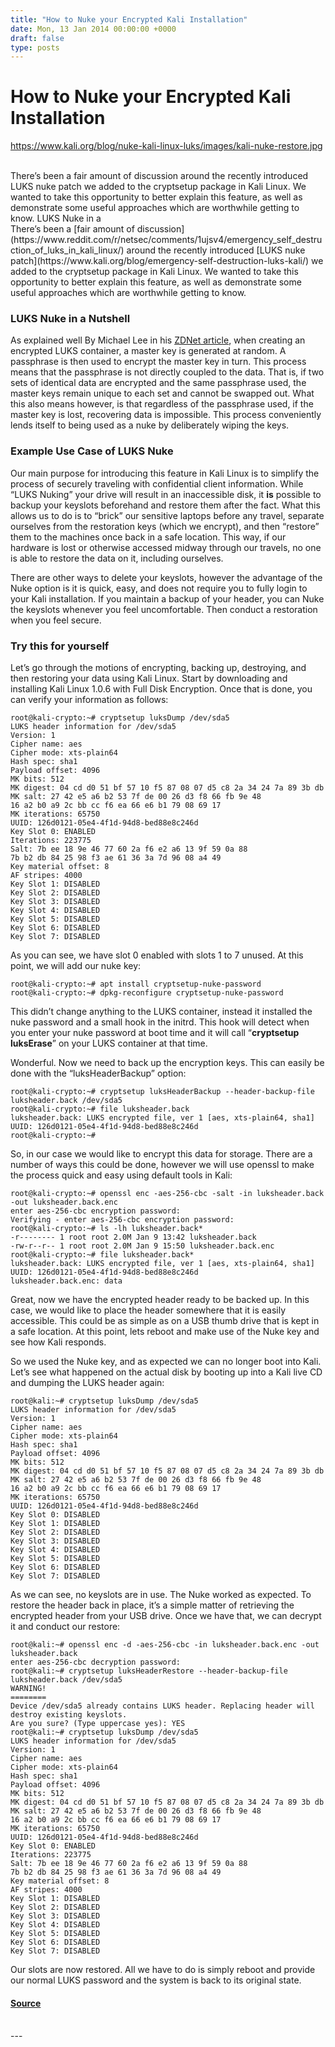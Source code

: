 ```yaml
---
title: "How to Nuke your Encrypted Kali Installation"
date: Mon, 13 Jan 2014 00:00:00 +0000
draft: false
type: posts
---
```

# How to Nuke your Encrypted Kali Installation
https://www.kali.org/blog/nuke-kali-linux-luks/images/kali-nuke-restore.jpg
<br/>

<br/>
There&rsquo;s been a fair amount of discussion around the recently introduced LUKS nuke patch we added to the cryptsetup package in Kali Linux. We wanted to take this opportunity to better explain this feature, as well as demonstrate some useful approaches which are worthwhile getting to know. LUKS Nuke in a
<br/>
There’s been a [fair amount of discussion](https://www.reddit.com/r/netsec/comments/1ujsv4/emergency_self_destruction_of_luks_in_kali_linux/) around the recently introduced [LUKS nuke patch](https://www.kali.org/blog/emergency-self-destruction-luks-kali/) we added to the cryptsetup package in Kali Linux. We wanted to take this opportunity to better explain this feature, as well as demonstrate some useful approaches which are worthwhile getting to know.

### LUKS Nuke in a Nutshell

As explained well By Michael Lee in his [ZDNet article](https://www.zdnet.com/article/developers-mull-adding-data-nuke-to-kali-linux/), when creating an encrypted LUKS container, a master key is generated at random. A passphrase is then used to encrypt the master key in turn. This process means that the passphrase is not directly coupled to the data. That is, if two sets of identical data are encrypted and the same passphrase used, the master keys remain unique to each set and cannot be swapped out. What this also means however, is that regardless of the passphrase used, if the master key is lost, recovering data is impossible. This process conveniently lends itself to being used as a nuke by deliberately wiping the keys.

### Example Use Case of LUKS Nuke

Our main purpose for introducing this feature in Kali Linux is to simplify the process of securely traveling with confidential client information. While “LUKS Nuking” your drive will result in an inaccessible disk, it **is** possible to backup your keyslots beforehand and restore them after the fact. What this allows us to do is to “brick” our sensitive laptops before any travel, separate ourselves from the restoration keys (which we encrypt), and then “restore” them to the machines once back in a safe location. This way, if our hardware is lost or otherwise accessed midway through our travels, no one is able to restore the data on it, including ourselves.

There are other ways to delete your keyslots, however the advantage of the Nuke option is it is quick, easy, and does not require you to fully login to your Kali installation. If you maintain a backup of your header, you can Nuke the keyslots whenever you feel uncomfortable. Then conduct a restoration when you feel secure.

### Try this for yourself

Let’s go through the motions of encrypting, backing up, destroying, and then restoring your data using Kali Linux. Start by downloading and installing Kali Linux 1.0.6 with Full Disk Encryption. Once that is done, you can verify your information as follows:

```console
root@kali-crypto:~# cryptsetup luksDump /dev/sda5
LUKS header information for /dev/sda5
Version: 1
Cipher name: aes
Cipher mode: xts-plain64
Hash spec: sha1
Payload offset: 4096
MK bits: 512
MK digest: 04 cd d0 51 bf 57 10 f5 87 08 07 d5 c8 2a 34 24 7a 89 3b db
MK salt: 27 42 e5 a6 b2 53 7f de 00 26 d3 f8 66 fb 9e 48
16 a2 b0 a9 2c bb cc f6 ea 66 e6 b1 79 08 69 17
MK iterations: 65750
UUID: 126d0121-05e4-4f1d-94d8-bed88e8c246d
Key Slot 0: ENABLED
Iterations: 223775
Salt: 7b ee 18 9e 46 77 60 2a f6 e2 a6 13 9f 59 0a 88
7b b2 db 84 25 98 f3 ae 61 36 3a 7d 96 08 a4 49
Key material offset: 8
AF stripes: 4000
Key Slot 1: DISABLED
Key Slot 2: DISABLED
Key Slot 3: DISABLED
Key Slot 4: DISABLED
Key Slot 5: DISABLED
Key Slot 6: DISABLED
Key Slot 7: DISABLED
```

As you can see, we have slot 0 enabled with slots 1 to 7 unused. At this point, we will add our nuke key:

```console
root@kali-crypto:~# apt install cryptsetup-nuke-password
root@kali-crypto:~# dpkg-reconfigure cryptsetup-nuke-password
```

This didn’t change anything to the LUKS container, instead it installed the nuke password and a small hook in the initrd. This hook will detect when you enter your nuke password at boot time and it will call “**cryptsetup luksErase**” on your LUKS container at that time.

Wonderful. Now we need to back up the encryption keys. This can easily be done with the “luksHeaderBackup” option:

```console
root@kali-crypto:~# cryptsetup luksHeaderBackup --header-backup-file luksheader.back /dev/sda5
root@kali-crypto:~# file luksheader.back
luksheader.back: LUKS encrypted file, ver 1 [aes, xts-plain64, sha1] UUID: 126d0121-05e4-4f1d-94d8-bed88e8c246d
root@kali-crypto:~#
```

So, in our case we would like to encrypt this data for storage. There are a number of ways this could be done, however we will use openssl to make the process quick and easy using default tools in Kali:

```console
root@kali-crypto:~# openssl enc -aes-256-cbc -salt -in luksheader.back -out luksheader.back.enc
enter aes-256-cbc encryption password:
Verifying - enter aes-256-cbc encryption password:
root@kali-crypto:~# ls -lh luksheader.back*
-r-------- 1 root root 2.0M Jan 9 13:42 luksheader.back
-rw-r--r-- 1 root root 2.0M Jan 9 15:50 luksheader.back.enc
root@kali-crypto:~# file luksheader.back*
luksheader.back: LUKS encrypted file, ver 1 [aes, xts-plain64, sha1] UUID: 126d0121-05e4-4f1d-94d8-bed88e8c246d
luksheader.back.enc: data
```

Great, now we have the encrypted header ready to be backed up. In this case, we would like to place the header somewhere that it is easily accessible. This could be as simple as on a USB thumb drive that is kept in a safe location. At this point, lets reboot and make use of the Nuke key and see how Kali responds.

So we used the Nuke key, and as expected we can no longer boot into Kali. Let’s see what happened on the actual disk by booting up into a Kali live CD and dumping the LUKS header again:

```console
root@kali:~# cryptsetup luksDump /dev/sda5
LUKS header information for /dev/sda5
Version: 1
Cipher name: aes
Cipher mode: xts-plain64
Hash spec: sha1
Payload offset: 4096
MK bits: 512
MK digest: 04 cd d0 51 bf 57 10 f5 87 08 07 d5 c8 2a 34 24 7a 89 3b db
MK salt: 27 42 e5 a6 b2 53 7f de 00 26 d3 f8 66 fb 9e 48
16 a2 b0 a9 2c bb cc f6 ea 66 e6 b1 79 08 69 17
MK iterations: 65750
UUID: 126d0121-05e4-4f1d-94d8-bed88e8c246d
Key Slot 0: DISABLED
Key Slot 1: DISABLED
Key Slot 2: DISABLED
Key Slot 3: DISABLED
Key Slot 4: DISABLED
Key Slot 5: DISABLED
Key Slot 6: DISABLED
Key Slot 7: DISABLED
```

As we can see, no keyslots are in use. The Nuke worked as expected. To restore the header back in place, it’s a simple matter of retrieving the encrypted header from your USB drive. Once we have that, we can decrypt it and conduct our restore:

```console
root@kali:~# openssl enc -d -aes-256-cbc -in luksheader.back.enc -out luksheader.back
enter aes-256-cbc decryption password:
root@kali:~# cryptsetup luksHeaderRestore --header-backup-file luksheader.back /dev/sda5
WARNING!
========
Device /dev/sda5 already contains LUKS header. Replacing header will destroy existing keyslots.
Are you sure? (Type uppercase yes): YES
root@kali:~# cryptsetup luksDump /dev/sda5
LUKS header information for /dev/sda5
Version: 1
Cipher name: aes
Cipher mode: xts-plain64
Hash spec: sha1
Payload offset: 4096
MK bits: 512
MK digest: 04 cd d0 51 bf 57 10 f5 87 08 07 d5 c8 2a 34 24 7a 89 3b db
MK salt: 27 42 e5 a6 b2 53 7f de 00 26 d3 f8 66 fb 9e 48
16 a2 b0 a9 2c bb cc f6 ea 66 e6 b1 79 08 69 17
MK iterations: 65750
UUID: 126d0121-05e4-4f1d-94d8-bed88e8c246d
Key Slot 0: ENABLED
Iterations: 223775
Salt: 7b ee 18 9e 46 77 60 2a f6 e2 a6 13 9f 59 0a 88
7b b2 db 84 25 98 f3 ae 61 36 3a 7d 96 08 a4 49
Key material offset: 8
AF stripes: 4000
Key Slot 1: DISABLED
Key Slot 2: DISABLED
Key Slot 3: DISABLED
Key Slot 4: DISABLED
Key Slot 5: DISABLED
Key Slot 6: DISABLED
Key Slot 7: DISABLED
```

Our slots are now restored. All we have to do is simply reboot and provide our normal LUKS password and the system is back to its original state.

#### [Source](https://www.kali.org/blog/nuke-kali-linux-luks/)

<br/>
---
